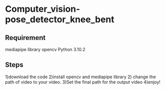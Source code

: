 # Computer_vision-pose_detector_knee_bent
## Requirement
  mediapipe library
  opencv
  Python 3.10.2
## Steps
1)download the code
2)install opencv and mediapipe library
2) change the path of video to your video.
3)Set the final path for the output video
4)enjoy!
